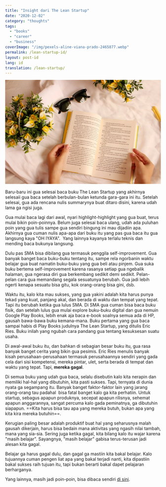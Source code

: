 ```yaml
---
title: "Insight dari The Lean Startup"
date: "2020-12-02"
category: "thoughts"
tags:
  - "books"
  - "career"
  - "business"
coverImage: "/img/pexels-aline-viana-prado-2465877.webp"
permalink: /lean-startup-id/
layout: post-id
lang: id
translation: /lean-startup/
---
```


![](/img/pexels-aline-viana-prado-2465877.webp)

Baru-baru ini gua selesai baca buku The Lean Startup yang akhirnya selesaii gua baca setelah berbulan-bulan ketunda gara-gara ini itu. Setelah selesai, gua ada rencana nulis summarynya buat ditaro disini, karena udah lama ga ngisi juga.

Gua mulai baca lagi dari awal, nyari highlight-highlight yang gua buat, terus mulai bikin poin-poinnya. Belum juga selesai baca ulang, udah ada puluhan poin yang gua tulis sampe gua sendiri bingung ini mau dijadiin apa. Akhirnya gua cuman nulis apa-apa dari buku itu yang pas gua baca itu gua langsung kaya "OH IYAYA".  Yang lainnya kayanya terlalu teknis dan mending baca bukunya langsung.

Dulu pas SMA bisa dibilang gua termasuk penggila self-improvement. Gua banyak banget baca buku-buku tentang itu, sampe rela ngorbanin waktu belajar gua buat namatin buku-buku yang gua beli atau pinjem. Gua suka buku bertema self-improvement karena rasanya setiap gua ngebalik halaman, gua ngerasa diri gua berkembang sedikit demi sedikit. Pelan-pelan cara gua memandang segala sesuatunya berubah. Gua jadi lebih ngerti kenapa sesuatu bisa gitu, kok orang-orang bisa gini, dsb.

Waktu itu, kalo kita mau sukses, yang gua yakini adalah kita harus punya tekad yang kuat, panjang akal, dan berada di waktu dan tempat yang tepat. Tapi itu berubah ketika gua lulus SMA. Di SMA gua cuman bisa baca buku fisik, dan setelah lulus gua mulai explore buku-buku digital dan gua nemuin Google Play Books, lebih enak aja baca e-book soalnya semua ada di HP, gausah bawa-bawa buku kemana-mana. Buku pertama yang gua baca sampai habis di Play Books judulnya The Lean Startup, yang ditulis Eric Ries. Buku inilah yang ngubah cara pandang gua tentang kesuksesan suatu usaha.

Di awal-awal buku itu, dan bahkan di sebagian besar buku itu, gua rasa banyak banget cerita yang bikin gua pesimis. Eric Ries menulis banyak kisah perusahaan-perusahaan termasuk perusahaannya sendiri yang gada cela dari sisi kompetensi, mereka pintar, ulet, serta berada di tempat dan waktu yang tepat. Tapi, **mereka gagal**.

Di semua buku yang udah gua baca, selalu disebutin kalo kita nerapin dan memiliki hal-hal yang dibutuhin, kita pasti sukses. Tapi, ternyata di dunia nyata ga segampang itu. Banyak banget faktor-faktor lain yang jarang orang-orang tau padahal  bisa fatal banget kalo ga kita perhatiin. Untuk startup, sebagus apapun produknya, secepat apapun rilisnya, sehemat apapun anggarannya, sangat percuma kalo gada peminatnya, ga dibutuhin siapapun. ==Kita harus bisa tau apa yang mereka butuh, bukan apa yang kita kira mereka butuhin==.

Kerugian paling besar adalah produktif buat hal yang seharusnya malah gausah dikerjain, harus bisa bedain mana aktivitas yang ngasih nilai tambah, mana yang sia-sia. Sering juga ketika gagal, kita bilang kalo itu wajar karena "masih belajar". Sayangnya, "masih belajar" gabisa terus-terusan jadi alesan kita gagal.

Belajar ga harus gagal dulu, dan gagal ga mastiin kita bakal belajar. Kalo tujuannya cuman pengen liat apa yang bakal terjadi nanti, kita dipastiin bakal sukses raih tujuan itu, tapi bukan berarti bakal dapet pelajaran berharganya.

Yang lainnya, masih jadi poin-poin, bisa dibaca sendiri [di sini](https://www.evernote.com/shard/s337/sh/544127cd-84f1-cf65-bb02-e9a171204071/254fbc258f270bf43ba7ec8e4245c146).
